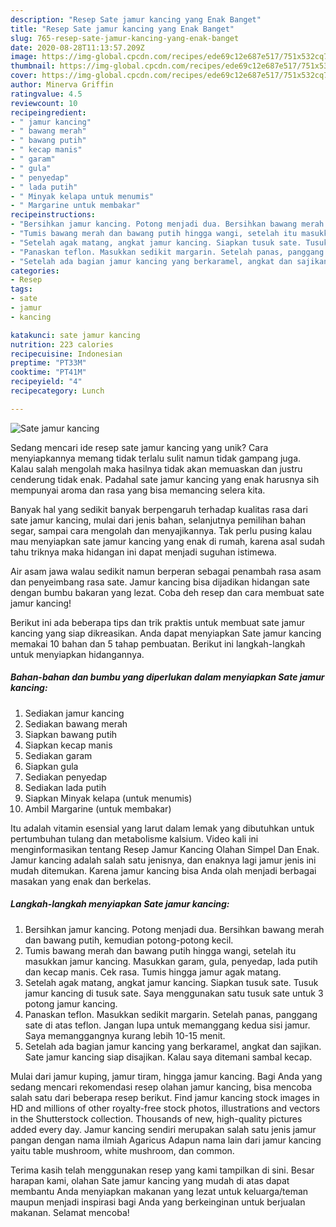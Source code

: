 ```yaml
---
description: "Resep Sate jamur kancing yang Enak Banget"
title: "Resep Sate jamur kancing yang Enak Banget"
slug: 765-resep-sate-jamur-kancing-yang-enak-banget
date: 2020-08-28T11:13:57.209Z
image: https://img-global.cpcdn.com/recipes/ede69c12e687e517/751x532cq70/sate-jamur-kancing-foto-resep-utama.jpg
thumbnail: https://img-global.cpcdn.com/recipes/ede69c12e687e517/751x532cq70/sate-jamur-kancing-foto-resep-utama.jpg
cover: https://img-global.cpcdn.com/recipes/ede69c12e687e517/751x532cq70/sate-jamur-kancing-foto-resep-utama.jpg
author: Minerva Griffin
ratingvalue: 4.5
reviewcount: 10
recipeingredient:
- " jamur kancing"
- " bawang merah"
- " bawang putih"
- " kecap manis"
- " garam"
- " gula"
- " penyedap"
- " lada putih"
- " Minyak kelapa untuk menumis"
- " Margarine untuk membakar"
recipeinstructions:
- "Bersihkan jamur kancing. Potong menjadi dua. Bersihkan bawang merah dan bawang putih, kemudian potong-potong kecil."
- "Tumis bawang merah dan bawang putih hingga wangi, setelah itu masukkan jamur kancing. Masukkan garam, gula, penyedap, lada putih dan kecap manis. Cek rasa. Tumis hingga jamur agak matang."
- "Setelah agak matang, angkat jamur kancing. Siapkan tusuk sate. Tusuk jamur kancing di tusuk sate. Saya menggunakan satu tusuk sate untuk 3 potong jamur kancing."
- "Panaskan teflon. Masukkan sedikit margarin. Setelah panas, panggang sate di atas teflon. Jangan lupa untuk memanggang kedua sisi jamur. Saya memanggangnya kurang lebih 10-15 menit."
- "Setelah ada bagian jamur kancing yang berkaramel, angkat dan sajikan. Sate jamur kancing siap disajikan. Kalau saya ditemani sambal kecap."
categories:
- Resep
tags:
- sate
- jamur
- kancing

katakunci: sate jamur kancing 
nutrition: 223 calories
recipecuisine: Indonesian
preptime: "PT33M"
cooktime: "PT41M"
recipeyield: "4"
recipecategory: Lunch

---
```



![Sate jamur kancing](https://img-global.cpcdn.com/recipes/ede69c12e687e517/751x532cq70/sate-jamur-kancing-foto-resep-utama.jpg)

Sedang mencari ide resep sate jamur kancing yang unik? Cara menyiapkannya memang tidak terlalu sulit namun tidak gampang juga. Kalau salah mengolah maka hasilnya tidak akan memuaskan dan justru cenderung tidak enak. Padahal sate jamur kancing yang enak harusnya sih mempunyai aroma dan rasa yang bisa memancing selera kita.

Banyak hal yang sedikit banyak berpengaruh terhadap kualitas rasa dari sate jamur kancing, mulai dari jenis bahan, selanjutnya pemilihan bahan segar, sampai cara mengolah dan menyajikannya. Tak perlu pusing kalau mau menyiapkan sate jamur kancing yang enak di rumah, karena asal sudah tahu triknya maka hidangan ini dapat menjadi suguhan istimewa.

Air asam jawa walau sedikit namun berperan sebagai penambah rasa asam dan penyeimbang rasa sate. Jamur kancing bisa dijadikan hidangan sate dengan bumbu bakaran yang lezat. Coba deh resep dan cara membuat sate jamur kancing!


Berikut ini ada beberapa tips dan trik praktis untuk membuat sate jamur kancing yang siap dikreasikan. Anda dapat menyiapkan Sate jamur kancing memakai 10 bahan dan 5 tahap pembuatan. Berikut ini langkah-langkah untuk menyiapkan hidangannya.

<!--inarticleads1-->

##### Bahan-bahan dan bumbu yang diperlukan dalam menyiapkan Sate jamur kancing:

1. Sediakan  jamur kancing
1. Sediakan  bawang merah
1. Siapkan  bawang putih
1. Siapkan  kecap manis
1. Sediakan  garam
1. Siapkan  gula
1. Sediakan  penyedap
1. Sediakan  lada putih
1. Siapkan  Minyak kelapa (untuk menumis)
1. Ambil  Margarine (untuk membakar)


Itu adalah vitamin esensial yang larut dalam lemak yang dibutuhkan untuk pertumbuhan tulang dan metabolisme kalsium. Video kali ini menginformasikan tentang Resep Jamur Kancing Olahan Simpel Dan Enak. Jamur kancing adalah salah satu jenisnya, dan enaknya lagi jamur jenis ini mudah ditemukan. Karena jamur kancing bisa Anda olah menjadi berbagai masakan yang enak dan berkelas. 

<!--inarticleads2-->

##### Langkah-langkah menyiapkan Sate jamur kancing:

1. Bersihkan jamur kancing. Potong menjadi dua. Bersihkan bawang merah dan bawang putih, kemudian potong-potong kecil.
1. Tumis bawang merah dan bawang putih hingga wangi, setelah itu masukkan jamur kancing. Masukkan garam, gula, penyedap, lada putih dan kecap manis. Cek rasa. Tumis hingga jamur agak matang.
1. Setelah agak matang, angkat jamur kancing. Siapkan tusuk sate. Tusuk jamur kancing di tusuk sate. Saya menggunakan satu tusuk sate untuk 3 potong jamur kancing.
1. Panaskan teflon. Masukkan sedikit margarin. Setelah panas, panggang sate di atas teflon. Jangan lupa untuk memanggang kedua sisi jamur. Saya memanggangnya kurang lebih 10-15 menit.
1. Setelah ada bagian jamur kancing yang berkaramel, angkat dan sajikan. Sate jamur kancing siap disajikan. Kalau saya ditemani sambal kecap.


Mulai dari jamur kuping, jamur tiram, hingga jamur kancing. Bagi Anda yang sedang mencari rekomendasi resep olahan jamur kancing, bisa mencoba salah satu dari beberapa resep berikut. Find jamur kancing stock images in HD and millions of other royalty-free stock photos, illustrations and vectors in the Shutterstock collection. Thousands of new, high-quality pictures added every day. Jamur kancing sendiri merupakan salah satu jenis jamur pangan dengan nama ilmiah Agaricus Adapun nama lain dari jamur kancing yaitu table mushroom, white mushroom, dan common. 

Terima kasih telah menggunakan resep yang kami tampilkan di sini. Besar harapan kami, olahan Sate jamur kancing yang mudah di atas dapat membantu Anda menyiapkan makanan yang lezat untuk keluarga/teman maupun menjadi inspirasi bagi Anda yang berkeinginan untuk berjualan makanan. Selamat mencoba!
